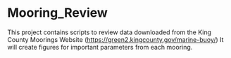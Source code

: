 # Mooring_Review
This project contains scripts to review data downloaded from the King County Moorings Website (https://green2.kingcounty.gov/marine-buoy/)
It will create figures for important parameters from each mooring.
